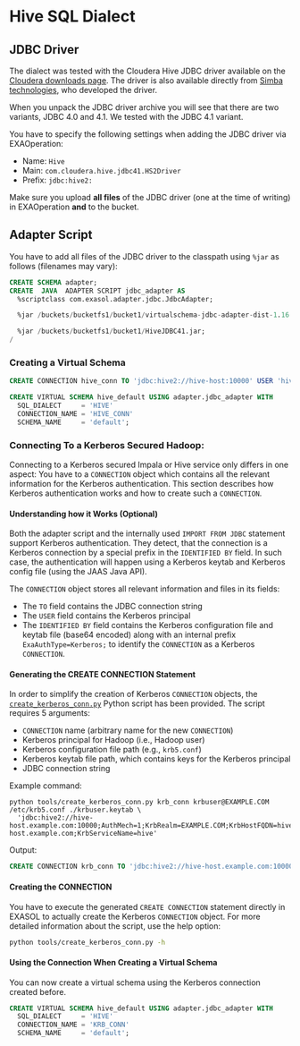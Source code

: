 # Hive SQL Dialect

## JDBC Driver

The dialect was tested with the Cloudera Hive JDBC driver available on the [Cloudera downloads page](http://www.cloudera.com/downloads). The driver is also available directly from [Simba technologies](http://www.simba.com/), who developed the driver.

When you unpack the JDBC driver archive you will see that there are two variants, JDBC 4.0 and 4.1. We tested with the JDBC 4.1 variant.

You have to specify the following settings when adding the JDBC driver via EXAOperation:

* Name: `Hive`
* Main: `com.cloudera.hive.jdbc41.HS2Driver`
* Prefix: `jdbc:hive2:`

Make sure you upload **all files** of the JDBC driver (one at the time of writing) in EXAOperation **and** to the bucket.

## Adapter Script

You have to add all files of the JDBC driver to the classpath using `%jar` as follows (filenames may vary):

```sql
CREATE SCHEMA adapter;
CREATE  JAVA  ADAPTER SCRIPT jdbc_adapter AS
  %scriptclass com.exasol.adapter.jdbc.JdbcAdapter;

  %jar /buckets/bucketfs1/bucket1/virtualschema-jdbc-adapter-dist-1.16.1.jar;

  %jar /buckets/bucketfs1/bucket1/HiveJDBC41.jar;
/
```

### Creating a Virtual Schema

```sql
CREATE CONNECTION hive_conn TO 'jdbc:hive2://hive-host:10000' USER 'hive-usr' IDENTIFIED BY 'hive-pwd';

CREATE VIRTUAL SCHEMA hive_default USING adapter.jdbc_adapter WITH
  SQL_DIALECT     = 'HIVE'
  CONNECTION_NAME = 'HIVE_CONN'
  SCHEMA_NAME     = 'default';
```

### Connecting To a Kerberos Secured Hadoop:

Connecting to a Kerberos secured Impala or Hive service only differs in one aspect: You have to a `CONNECTION` object which contains all the relevant information for the Kerberos authentication. This section describes how Kerberos authentication works and how to create such a `CONNECTION`.

#### Understanding how it Works (Optional)

Both the adapter script and the internally used `IMPORT FROM JDBC` statement support Kerberos authentication. They detect, that the connection is a Kerberos connection by a special prefix in the `IDENTIFIED BY` field. In such case, the authentication will happen using a Kerberos keytab and Kerberos config file (using the JAAS Java API).

The `CONNECTION` object stores all relevant information and files in its fields:

* The `TO` field contains the JDBC connection string
* The `USER` field contains the Kerberos principal
* The `IDENTIFIED BY` field contains the Kerberos configuration file and keytab file (base64 encoded) along with an internal prefix `ExaAuthType=Kerberos;` to identify the `CONNECTION` as a Kerberos `CONNECTION`.

#### Generating the CREATE CONNECTION Statement

In order to simplify the creation of Kerberos `CONNECTION` objects, the [`create_kerberos_conn.py`](https://github.com/EXASOL/hadoop-etl-udfs/blob/master/tools/create_kerberos_conn.py) Python script has been provided. The script requires 5 arguments:

* `CONNECTION` name (arbitrary name for the new `CONNECTION`)
* Kerberos principal for Hadoop (i.e., Hadoop user)
* Kerberos configuration file path (e.g., `krb5.conf`)
* Kerberos keytab file path, which contains keys for the Kerberos principal
* JDBC connection string

Example command:

```
python tools/create_kerberos_conn.py krb_conn krbuser@EXAMPLE.COM /etc/krb5.conf ./krbuser.keytab \
  'jdbc:hive2://hive-host.example.com:10000;AuthMech=1;KrbRealm=EXAMPLE.COM;KrbHostFQDN=hive-host.example.com;KrbServiceName=hive'
```

Output:

```sql
CREATE CONNECTION krb_conn TO 'jdbc:hive2://hive-host.example.com:10000;AuthMech=1;KrbRealm=EXAMPLE.COM;KrbHostFQDN=hive-host.example.com;KrbServiceName=hive' USER 'krbuser@EXAMPLE.COM' IDENTIFIED BY 'ExaAuthType=Kerberos;enp6Cg==;YWFhCg=='
```

#### Creating the CONNECTION
You have to execute the generated `CREATE CONNECTION` statement directly in EXASOL to actually create the Kerberos `CONNECTION` object. For more detailed information about the script, use the help option:

```sh
python tools/create_kerberos_conn.py -h
```

#### Using the Connection When Creating a Virtual Schema

You can now create a virtual schema using the Kerberos connection created before.

```sql
CREATE VIRTUAL SCHEMA hive_default USING adapter.jdbc_adapter WITH
  SQL_DIALECT     = 'HIVE'
  CONNECTION_NAME = 'KRB_CONN'
  SCHEMA_NAME     = 'default';
```
